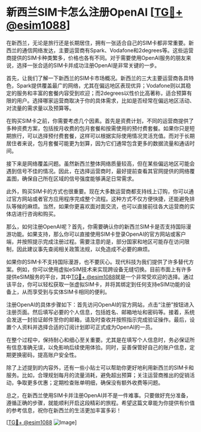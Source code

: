 # 新西兰SIM卡怎么注册OpenAI [[TG💪+ @esim1088](https://t.me/s/esim1088)]

在新西兰，无论是旅行还是长期居住，拥有一张适合自己的SIM卡都非常重要。新西兰的通信网络发达，主要运营商有Spark、Vodafone和2degrees等。这些运营商提供的SIM卡种类繁多，价格也各有不同。对于需要使用OpenAI服务的朋友来说，选择一张合适的SIM卡并成功注册OpenAI是非常关键的一步。

首先，让我们了解一下新西兰的SIM卡市场概况。新西兰的三大主要运营商各具特色，Spark提供覆盖最广的网络，尤其在偏远地区表现优异；Vodafone则以其稳定的服务和丰富的套餐内容受到欢迎；而2degrees以性价比高著称，适合预算有限的用户。选择哪家运营商取决于你的具体需求，比如是否经常在偏远地区活动、对流量的需求量以及预算等。

在购买SIM卡之前，你需要考虑几个因素。首先是资费计划，不同的运营商提供了多种资费方案，包括按月收费的包月套餐和按需使用的预付费套餐。如果你只是短期旅行，可以选择预付费套餐，这样可以根据实际使用情况灵活充值。而对于长期居住者来说，包月套餐可能更为划算，因为它们通常包含更多的数据流量和通话时间。

接下来是网络覆盖问题。虽然新西兰整体网络质量较高，但在某些偏远地区可能会遇到信号不佳的情况。因此，在选择运营商时，最好提前查看其官网提供的网络覆盖图，确保自己所在区域的信号强度能够满足日常需求。

此外，购买SIM卡的方式也很重要。现在大多数运营商都支持线上订购，你可以通过官方网站或者官方应用程序完成整个流程。这种方式不仅方便快捷，还能避免排队等候的麻烦。当然，如果你更喜欢面对面交流，也可以直接前往各大运营商的实体店进行咨询和购买。

那么，如何注册OpenAI呢？首先，你需要确认你的新西兰SIM卡是否支持国际漫游功能。如果支持，那么你可以直接使用SIM卡登录OpenAI的官方网站或客户端，并按照提示完成注册过程。需要注意的是，部分国家和地区可能存在访问限制，因此建议事先查阅相关政策法规，以免造成不必要的麻烦。

如果你的SIM卡不支持国际漫游，也不要灰心。现代科技为我们提供了许多替代方案。例如，你可以使用虚拟eSIM技术来实现跨设备无缝切换。目前市面上有许多提供eSIM服务的平台，其中[TG💪+ @esim1088](https://t.me/s/esim1088)就是一个非常受欢迎的选择。通过该平台，你可以轻松获取一张虚拟SIM卡，并将其绑定到任何支持eSIM功能的设备上，从而享受到与实体SIM卡相同的便利。

注册OpenAI的具体步骤如下：首先访问OpenAI的官方网站，点击“注册”按钮进入注册页面。然后填写必要的个人信息，包括姓名、邮箱地址和密码等。接着，系统会发送一封验证邮件至你的邮箱，请及时查收并按照指示完成验证操作。最后，设置个人资料并选择合适的订阅计划即可正式成为OpenAI的一员。

在整个过程中，保持耐心和细心至关重要。尤其是在填写个人信息时，务必保证所有信息准确无误，以免影响后续使用体验。同时，妥善保管好自己的账户信息，定期更换密码，提高账户安全性。

除了上述提到的内容外，还有一些小贴士可以帮助你更好地利用新西兰的SIM卡和服务。比如，合理规划每月的流量消耗，避免超出预算；关注运营商推出的促销活动，争取更多优惠；定期检查账单明细，确保没有额外收费等问题。

总之，在新西兰使用SIM卡并注册OpenAI并不是一件难事。只要做好充分准备，遵循正确的步骤，就能顺利开启这段精彩的旅程。希望这篇文章能为你提供有价值的参考信息，祝你在新西兰的生活更加丰富多彩！

[[TG💪+ @esim1088](https://t.me/s/esim1088) ![Image](https://i.postimg.cc/4NQfJmqS/Snipaste-2025-05-13-00-14-12.png)]